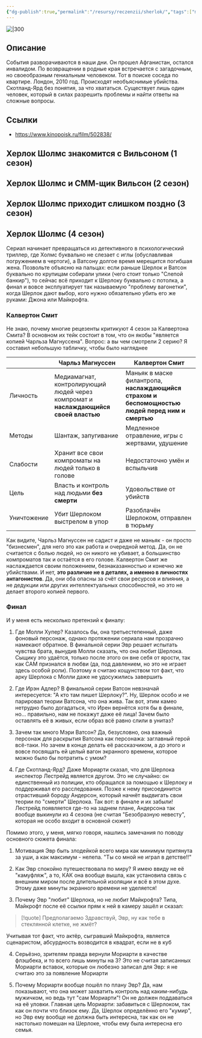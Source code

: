 ```yaml
---
{"dg-publish":true,"permalink":"/resursy/reczenzii/sherlok/","tags":["movie"]}
---
```


![|300](https://image.openmoviedb.com/kinopoisk-images/1629390/f28c1ea2-47b0-49d5-b11c-9608744f0233/orig)
## Описание
События разворачиваются в наши дни. Он прошел Афганистан, остался инвалидом. По возвращении в родные края встречается с загадочным, но своеобразным гениальным человеком. Тот в поиске соседа по квартире. Лондон, 2010 год. Происходят необъяснимые убийства. Скотланд-Ярд без понятия, за что хвататься. Существует лишь один человек, который в силах разрешить проблемы и найти ответы на сложные вопросы.
## Ссылки
- https://www.kinopoisk.ru/film/502838/
## Херлок Шолмс знакомится с Вильсоном (1 сезон)
## Херлок Шолмс и СММ-щик Вильсон (2 сезон)
## Херлок Шолмс приходит слишком поздно (3 сезон) 
## Херлок Шолмс (4 сезон)
Сериал начинает превращаться из детективного в психологический триллер, где Холмс буквально не слезает с иглы (обуславливая погружением в чертоги), а Ватсону долгое время мерещится погибшая жена. Позвольте объясню на пальцах: если раньше Шерлок и Ватсон буквально по крупицам собирали улики (чего стоит только "Слепой банкир"), то сейчас всё приходит к Шерлоку буквально с потолка, а финал и вовсе эксплуатирует так называемую "проблему вагонетки",  когда Шерлок дают выбор, кого нужно обязательно убить его же руками: Джона или Майкрофта. 
### Калвертон Смит 
Не знаю, почему многие рецезенты критикуют 4 сезон за Калвертона Смита? В основном их тейк состоит в том, что он якобы "является копией Чарльза Магнуссена". Вопрос: а вы чем смотрели 2 серию? Я составил небольшую табличку, чтобы было нагляднее

|             | Чарльз Магнуссен                                                                     | Калвертон Смит                                                                                   |
| ----------- | ------------------------------------------------------------------------------------ | ------------------------------------------------------------------------------------------------ |
| Личность    | Медиамагнат, контролирующий людей через компромат и **наслаждающийся своей властью** | Маньяк в маске филантропа, **наслаждающийся страхом и беспомощностью людей перед ним и смертью** |
| Методы      | Шантаж, запугивание                                                                  | Медленное отравление, игры с жертвами, удушение                                                  |
| Слабости    | Хранит все свои компроматы на людей только в голове                                  | Недостаточно умён и вспыльчив                                                                    |
| Цель        | Власть и контроль над людьми **без смерти**                                          | Удовольствие от убийств                                                                          |
| Уничтожение | Убит Шерлоком выстрелом в упор                                                       | Разоблачён Шерлоком, отправлен в тюрьму    

Как видите, Чарльз Магнуссен не садист и даже не маньяк - он просто "бизнесмен", для него это как работа и очередной метод. Да, он не считается с болью людей, но он никого не убивает, а большинство компроматов так и остаётся в его голове. Калвертон Смит же наслаждается своим положением, безнаказанностью и конечно же убийствами. И нет, **это различие не в деталях, а именно в личностях антагонистов**. Да, они оба опасны за счёт свои ресурсов и влияния, а не дедукции или других интеллектуальных способностей, но это не делает второго копией первого. 
### Финал
И у меня есть несколько претензий к финалу:
1. Где Молли Хупер? Казалось бы, она третьестепенный, даже фоновый персонаж, однако протяжении сериала нам прозрачно намекают обратное. В финальной серии Эвр решает испытать чувства брата, вынудив Молли сказать, что она любит Шерлока. Сыщику это удаётся, только после этого он вне себя от ярости, так как САМ признался в любви (да, под давлением, но это не играет здесь особой роли). Поэтому я считаю кощунством тот факт, что арку Шерлока с Молли даже не удосужились завершить 

2. Где Ирэн Адлер? В финальной серии Ватсон невзначай интересуется: "А кто там пишет Шерлоку?". Ну, Шерлок особо и не парировал теории Ватсона, что она жива. Так вот, этим камео нетрудно было догадаться, что Ирен вернётся хотя бы в финале, но... правильно, нам не покажут даже её лица! Зачем было оставлять её в живых, если образ всё равно слили в унитаз? 

3. Зачем так много Мэри Ватсон? Да, безусловно, она важный персонаж для раскрытия Ватсона как персонажа: заглавный герой всё-таки. Но зачем в конце делать её рассказчиком, а до этого и вовсе посвящать ей целый вагон экранного времени, которое можно было бы потратить с умом?

4. Где Скотланд-Ярд? Даже Мориарти сказал, что для Шерлока инспектор Лестрейд является другом. Это не случайно: он единственный из полиции, кто обращался за помощью к Шерлоку и поддерживал его расследования. Позже к нему присоединится отрастивший бороду Андерсон, который начнёт выдвигать свои теории по "смерти" Шерлока. Так вот: в финале и их забыли! Лестрейд появляется где-то на заднем плане, Андерсона так вообще выкинули из 4 сезона (не считая "Безобразную невесту", которая не особо входит в основной сюжет)

Помимо этого, у меня, мягко говоря, нашлись замечания по поводу основного сюжета финала: 

1. Мотивация Эвр быть злодейкой всего мира как минимум притянута за уши, а как максимум - нелепа. "Ты со мной не играл в детстве!!"

2. Как Эвр спокойно путешествовала по миру? Я имею ввиду не её "камуфляж", а то, КАК она вообще вышла, как установила связь с внешним миром после длительной изоляции и всё в этом духе. Этому даже минуты экранного времени не уделяется! 

3. Почему Эвр "любит" Шерлока, но не любит Майкрофта? Типа, Майкрофт после её ссылки прям к ней в камеру зашёл и сказал:
> [!quote] Предполагаемо 
> Здравствуй, Эвр, ну как тебе в стеклянной клетке, не жмёт?

Учитывая тот факт, что актёр, сыгравший Майкрофта, является сценаристом, абсурдность возводится в квадрат, если не в куб

4. Серьёзно, зрителям правда вернули Мориарти в качестве флэшбека, и то всего лишь минуты на 3? Это не считая записанных Мориарти вставок, которые он любезно записал для Эвр: я не считаю это за появление Мориарти

5. Почему Мориарти вообще пошёл по плану Эвр? Да, нам показывают, что она может захватить контроль над каким-нибудь мужичком, но ведь тут "сам Мориарти"! Он не должен поддаваться на её уловки. Главная цель Мориарти: забавиться с Шерлоком, так как он почти что близок ему. Да, Шерлок определённо его "кумир", но Эвр ему вообще не должна быть интересна, так как он не настолько помешан на Шерлоке, чтобы ему была интересна его семья. 